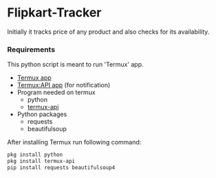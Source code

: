 # Flipkart-Tracker
Initially it tracks price of any product and also checks for its availability.

### Requirements
This python script is meant to run 'Termux' app.

- [Termux app](https://play.google.com/store/apps/details?id=com.termux)
- [Termux:API app](https://play.google.com/store/apps/details?id=com.termux.api) (for notification)
- Program needed on termux
  - python
  - [termux-api](https://wiki.termux.com/wiki/Termux:API)
- Python packages
  - requests
  - beautifulsoup

After installing Termux run following command:
```bash
pkg install python
pkg install termux-api
pip install requests beautifulsoup4
```
